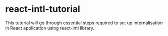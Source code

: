 # react-intl-tutorial
This tutorial will go through essential steps required to set up internalisation in React application using react-intl library.
